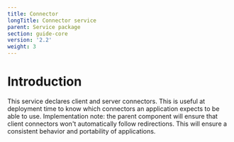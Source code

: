 ```yaml
---
title: Connector
longTitle: Connector service
parent: Service package
section: guide-core
version: '2.2'
weight: 3
---
```

# Introduction

This service declares client and server connectors. This is useful at
deployment time to know which connectors an application expects to be
able to use. Implementation note: the parent component will ensure that
client connectors won't automatically follow redirections. This will
ensure a consistent behavior and portability of applications.
